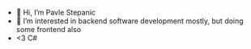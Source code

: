 - 👋 Hi, I’m Pavle Stepanic
- 👀 I’m interested in backend software development mostly, but doing some frontend also
- <3 C#
